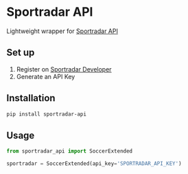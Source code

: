 # Sportradar API
Lightweight wrapper for [Sportradar API](https://developer.sportradar.com/docs/read/Home)

## Set up
1. Register on [Sportradar Developer](https://developer.sportradar.com/member/register)
2. Generate an API Key

## Installation
````bash
pip install sportradar-api
````

## Usage

````python
from sportradar_api import SoccerExtended

sportradar = SoccerExtended(api_key='SPORTRADAR_API_KEY')
````